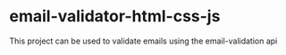 # email-validator-html-css-js
 This project can be used to validate emails using the email-validation api

